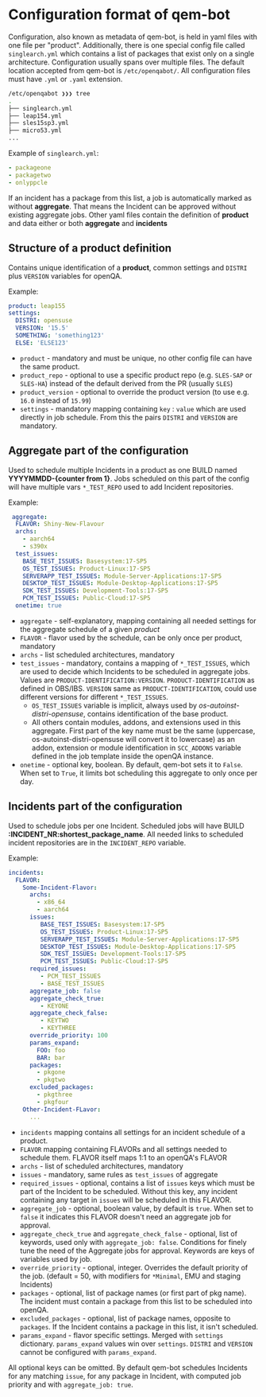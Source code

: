 # Configuration format of qem-bot

Configuration, also known as metadata of qem-bot, is held in yaml files with one file per "product". Additionally, there is one special config file called `singlearch.yml` which contains a list of packages that exist only on a single architecture.
Configuration usually spans over multiple files. The default location accepted from qem-bot is `/etc/openqabot/`. All configuration files must have `.yml` or `.yaml` extension.

```bash
/etc/openqabot ❯❯❯ tree
.
├── singlearch.yml
├── leap154.yml
├── sles15sp3.yml
├── micro53.yml
...
```

Example of `singlearch.yml`:

```yaml
- packageone
- packagetwo
- onlyppcle
```

If an incident has a package from this list, a job is automatically marked as without **aggregate**. That means the Incident can be approved without existing aggregate jobs.
Other yaml files contain the definition of **product** and data either or both **aggregate** and **incidents**


## Structure of a product definition

Contains unique identification of a **product**, common settings and `DISTRI` plus `VERSION` variables for openQA.

Example:

```yaml
product: leap155
settings:
  DISTRI: opensuse
  VERSION: '15.5'
  SOMETHING: 'something123'
  ELSE: 'ELSE123'
```

* `product` - mandatory and must be unique, no other config file can have the same product. 
* `product_repo` - optional to use a specific product repo (e.g. `SLES-SAP` or `SLES-HA`) instead of the default derived from the PR (usually `SLES`)
* `product_version` - optional to override the product version (to use e.g. `16.0` instead of `15.99`)
* `settings` - mandatory mapping containing `key` : `value` which are used directly in job schedule. From this the pairs `DISTRI` and `VERSION` are mandatory.

## Aggregate part of the configuration

Used to schedule multiple Incidents in a product as one BUILD named **YYYYMMDD-{counter from 1}**. Jobs scheduled on this part of the config will have multiple vars `*_TEST_REPO` used to add Incident repositories. 

Example:

```yaml
 aggregate:
  FLAVOR: Shiny-New-Flavour
  archs:
    - aarch64
    - s390x
  test_issues:
    BASE_TEST_ISSUES: Basesystem:17-SP5
    OS_TEST_ISSUES: Product-Linux:17-SP5
    SERVERAPP_TEST_ISSUES: Module-Server-Applications:17-SP5
    DESKTOP_TEST_ISSUES: Module-Desktop-Applications:17-SP5
    SDK_TEST_ISSUES: Development-Tools:17-SP5
    PCM_TEST_ISSUES: Public-Cloud:17-SP5
  onetime: true
```

* `aggregate` - self-explanatory, mapping containing all needed settings for the aggregate schedule of a given *product*
* `FLAVOR` - flavor used by the schedule, can be only once per product, mandatory
* `archs` - list scheduled architectures, mandatory
* `test_issues` - mandatory, contains a mapping of `*_TEST_ISSUES`, which are used to decide which Incidents to be scheduled in aggregate jobs. Values are `PRODUCT-IDENTIFICATION:VERSION`. `PRODUCT-IDENTIFICATION` as defined in OBS/IBS. `VERSION` same as `PRODUCT-IDENTIFICATION`, could use different versions for different `*_TEST_ISSUES`.
  * `OS_TEST_ISSUES` variable is implicit, always used by *os-autoinst-distri-opensuse*, contains identification of the base product.
  * All others contain modules, addons, and extensions used in this aggregate. First part of the key name must be the same (uppercase, os-autoinst-distri-opensuse will convert it to lowercase) as an addon, extension or module identification in `SCC_ADDONS` variable defined in the job template inside the openQA instance.
* `onetime` - optional key, boolean. By default, qem-bot sets it to `False`. When set to `True`, it limits bot scheduling this aggregate to only once per day.

## Incidents part of the configuration

Used to schedule jobs per one Incident. Scheduled jobs will have BUILD **:INCIDENT_NR:shortest_package_name**. All needed links to scheduled incident repositories are in the `INCIDENT_REPO` variable.

Example:

```yaml
incidents:
  FLAVOR:
    Some-Incident-Flavor:
      archs:
        - x86_64
        - aarch64
      issues:
         BASE_TEST_ISSUES: Basesystem:17-SP5
         OS_TEST_ISSUES: Product-Linux:17-SP5
         SERVERAPP_TEST_ISSUES: Module-Server-Applications:17-SP5
         DESKTOP_TEST_ISSUES: Module-Desktop-Applications:17-SP5
         SDK_TEST_ISSUES: Development-Tools:17-SP5
         PCM_TEST_ISSUES: Public-Cloud:17-SP5
      required_issues:
         - PCM_TEST_ISSUES
         - BASE_TEST_ISSUES
      aggregate_job: false
      aggregate_check_true:
         - KEYONE
      aggregate_check_false:
         - KEYTWO
         - KEYTHREE
      override_priority: 100
      params_expand:
        FOO: foo
        BAR: bar
      packages:
        - pkgone
        - pkgtwo
      excluded_packages:
        - pkgthree
        - pkgfour
    Other-Incident-FLavor:
      ...
```

* `incidents` mapping contains all settings for an incident schedule of a product.
* `FLAVOR` mapping containing FLAVORs and all settings needed to schedule them. FLAVOR itself maps 1:1 to an openQA's FLAVOR
* `archs` - list of scheduled architectures, mandatory
* `issues` - mandatory, same rules as `test_issues` of aggregate
* `required_issues` - optional, contains a list of `issues` keys which must be part of the Incident to be scheduled. Without this key, any incident containing any target in `issues` will be scheduled in this FLAVOR.
* `aggregate_job` - optional, boolean value, by default is `true`. When set to `false` it indicates this FLAVOR doesn't need an aggregate job for approval.
* `aggregate_check_true` and `aggregate_check_false` - optional, list of keywords, used only with `aggregate_job: false`. Conditions for finely tune the need of the Aggregate jobs for approval. Keywords are keys of variables used by job.
* `override_priority` - optional, integer. Overrides the default priority of the job. (default = 50, with modifiers for `*Minimal`, EMU and staging Incidents)
* `packages` - optional, list of package names (or first part of pkg name). The incident must contain a package from this list to be scheduled into openQA.
* `excluded_packages` - optional, list of package names, opposite to `packages`. If the Incident contains a package in this list, it isn't scheduled.
* `params_expand` - flavor specific settings. Merged with `settings` dictionary. `params_expand` values win over `settings`. `DISTRI` and `VERSION` cannot be configured with `params_expand`.

All optional keys can be omitted. By default qem-bot schedules Incidents for any matching `issue`, for any package in Incident, with computed job priority and with `aggregate_job: true`.
